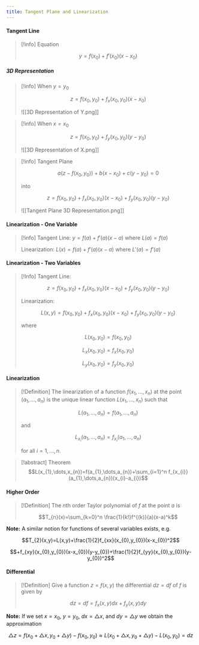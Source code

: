 ```yaml
---
title: Tangent Plane and Linearization
---
```


#### Tangent Line
>[!info] Equation
>
>$$y=f(x_{0})+f'(x_{0})(x-x_{0})$$

##### 3D Representation
>[!info] When $y=y_{0}$
>
>$$z=f(x_{0},y_{0})+f_{x}(x_{0},y_{0})(x-x_{0})$$
>
>![[3D Representation of Y.png]]

>[!info] When $x=x_{0}$
>
>$$z=f(x_{0}, y_{0})+f_{y}(x_{0},y_{0})(y-y_{0})$$
>
>![[3D Representation of X.png]]

>[!info] Tangent Plane
>
>$$a(z-f(x_{0},y_{0}))+b(x-x_{0})+c(y-y_{0})=0$$
>
>into
>
>$$z=f(x_{0},y_{0})+f_{x}(x_{0},y_{0})(x-x_{0})+f_{y}(x_{0},y_{0})(y-y_{0})$$
>
>![[Tangent Plane 3D Representation.png]]

#### Linearization - One Variable
>[!info]
>Tangent Line: $y=f(a)+f'(a)(x-a)$ where $L(a)=f(a)$
>
>Linearization: $L(x)=f(a)+f'(a)(x-a)$ where $L'(a)=f'(a)$

#### Linearization - Two Variables
>[!Info]
>Tangent Line:
>
>$$z=f(x_{0},y_{0})+f_{x}(x_{0},y_{0})(x-x_{0})+f_{y}(x_{0},y_{0})(y-y_{0})$$
>
>Linearization:
>
>$$L(x,y)=f(x_{0},y_{0})+f_{x}(x_{0},y_{0})(x-x_{0})+f_{y}(x_{0},y_{0})(y-y_{0})$$
>
>where
>
>$$L(x_{0},y_{0})=f(x_{0},y_{0})$$
>
>$$L_{x}(x_{0},y_{0})=f_{x}(x_{0},y_{0})$$
>
>$$L_{y}(x_{0},y_{0})=f_{y}(x_{0},y_{0})$$

#### Linearization
>[!Definition]
>The linearization of a function $f(x_{1},\dots,x_{n})$ at the point $(a_{1},\dots,a_{n})$ is the unique linear function $L(x_{1},\dots,x_{n})$ such that
>
>$$L(a_{1},\dots,a_{n})=f(a_{1},\dots,a_{n})$$
>
>and
>
>$$L_{x_{i}}(a_{1},\dots,a_{n})=f_{x_{i}}(a_{1},\dots,a_{n})$$
>
>for all $i=1,\dots,n$.

>[!abstract] Theorem
>$$L(x_{1},\dots,x_{n})=f(a_{1},\dots,a_{n})+\sum_{i=1}^n f_{x_{i}}(a_{1},\dots,a_{n})(x_{i}-a_{i})$$

#### Higher Order
>[!Definition]
>The *n*th order Taylor polynomial of $f$ at the point $a$ is
>
>$$T_{n}(x)=\sum_{k=0}^n \frac{1}{k!}f^{(k)}(a)(x-a)^k$$

**Note:**
A similar notion for functions of several variables exists, e.g.

$$T_{2}(x,y)=L(x,y)+\frac{1}{2}f_{xx}(x_{0},y_{0})(x-x_{0})^2$$

$$+f_{xy}(x_{0},y_{0})(x-x_{0})(y-y_{0})+\frac{1}{2}f_{yy}(x_{0},y_{0})(y-y_{0})^2$$

#### Differential
>[!Definition]
>Give a function $z=f(x,y)$ the differential $dz=df$ of $f$ is given by
>
>$$dz=df=f_{x}(x,y)dx+f_{y}(x,y)dy$$

**Note:** 
If we set $x=x_{0}$, $y=y_{0}$, $dx=\triangle x$, and $dy=\triangle y$ we obtain the approximation

$$\triangle z = f(x_{0}+\triangle x,y_{0}+\triangle y)-f(x_{0},y_{0}) \approx L(x_{0}+\triangle x, y_{0}+\triangle y) - L(x_{0}, y_{0})=dz$$

